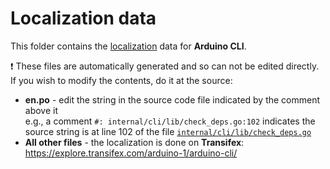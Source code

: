 # Localization data

This folder contains the [localization](https://wikipedia.org/wiki/Language_localisation) data for **Arduino CLI**.

❗ These files are automatically generated and so can not be edited directly. If you wish to modify the contents, do it
at the source:

- **en.po** - edit the string in the source code file indicated by the comment above it <br /> e.g., a comment
  `#: internal/cli/lib/check_deps.go:102` indicates the source string is at line 102 of the file
  [`internal/cli/lib/check_deps.go`](../../../internal/cli/lib/check_deps.go)
- **All other files** - the localization is done on **Transifex**: <br />
  https://explore.transifex.com/arduino-1/arduino-cli/
